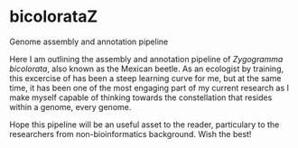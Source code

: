 # bicolorataZ
Genome assembly and annotation pipeline

Here I am outlining the assembly and annotation pipeline of *Zygogramma bicolorata*, also known as the Mexican beetle. As an ecologist by training, this excercise of has 
been a steep learning curve for me, but at the same time, it has been one of the most engaging part of my current research as I make myself capable of thinking towards
the constellation that resides within a genome, every genome.

Hope this pipeline will be an useful asset to the reader, particulary to the researchers from non-bioinformatics background.
Wish the best!

